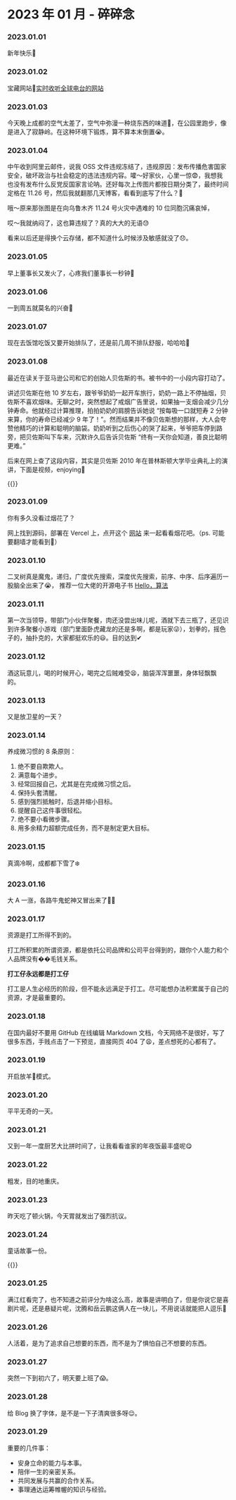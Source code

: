 # 2023 年 01 月 - 碎碎念


### 2023.01.01
新年快乐🤗

### 2023.01.02
宝藏网站🤩[实时收听全球电台的网站](http://radio.garden/)

### 2023.01.03
今天晚上成都的空气太差了，空气中弥漫一种烧东西的味道🤮，在公园里跑步，像是进入了寂静岭。在这种环境下锻炼，算不算本末倒置😭。

### 2023.01.04
中午收到阿里云邮件，说我 OSS 文件违规冻结了，违规原因：发布传播危害国家安全，破坏政治与社会稳定的违法违规内容。嚯～好家伙，心里一惊😨，我想我也没有发布什么反党反国家言论呐。还好每次上传图片都按日期分类了，最终时间定格在 11.26 号，然后我就翻那几天博客，看看到底写了什么？🧐

哦～原来那张图是在向乌鲁木齐 11.24 号火灾中遇难的 10 位同胞沉痛哀悼，

哎～我就纳闷了，这也算违规了？真的大大的无语😓

看来以后还是得换个云存储，都不知道什么时候涉及敏感就没了😞。

### 2023.01.05
早上董事长又发火了，心疼我们董事长一秒钟🥹

### 2023.01.06
一到周五就莫名的兴奋🤪

### 2023.01.07
现在去饭馆吃饭又要开始排队了，还是前几周不排队舒服，哈哈哈🥲

### 2023.01.08
最近在读关于亚马逊公司和它的创始人贝佐斯的书。被书中的一小段内容打动了。

讲述贝佐斯在他 10 岁左右，跟爷爷奶奶一起开车旅行，奶奶一路上不停抽烟，贝佐斯不喜欢烟味。无聊之时，突然想起了戒烟广告里说，如果抽一支烟会减少几分钟寿命。他就经过计算推理，拍拍奶奶的肩膀告诉她说 “按每吸一口就短寿 2 分钟来算，你的寿命已经减少 9 年了！”。然而结果并不像贝佐斯想的那样，大人会夸赞他精巧的计算和聪明的脑袋。奶奶听到之后伤心的哭了起来，爷爷把车停到路旁，把贝佐斯叫下车来，沉默许久后告诉贝佐斯 “终有一天你会知道，善良比聪明更难。”

后来在网上查了这段内容，其实是贝佐斯 2010 年在普林斯顿大学毕业典礼上的演讲，下面是视频，enjoying🙂

{{<youtube d0lJ8wx3vag>}}

### 2023.01.09
你有多久没看过烟花了？

网上找到源码，部署在 Vercel 上，点开这个 [网站](https://fireworks-html.vercel.app/) 来一起看看烟花吧。（ps. 可能要翻墙才能看到🥲）

### 2023.01.10
二叉树真是魔鬼，递归，广度优先搜索，深度优先搜索，前序、中序、后序遍历一股脑全出来了😭， 推荐一位大佬的开源电子书 [Hello，算法](https://www.hello-algo.com/)

### 2023.01.11
第一次当领导，带部门小伙伴聚餐，肉还没尝出味儿呢，酒就下去三瓶了，还见识到许多聚餐小游戏（部门里面卧虎藏龙的还是多啊，都是玩家😜），划拳的，摇色子的，抽扑克的，大家都挺欢乐的😃。目的达到✔

### 2023.01.12
酒这玩意儿，喝的时候开心，喝完之后贼难受😫，脑袋浑浑噩噩，身体轻飘飘的。

### 2023.01.13
又是放卫星的一天？

### 2023.01.14
养成微习惯的 8 条原则：

1. 绝不要自欺欺人。
2. 满意每个进步。
3. 经常回报自己，尤其是在完成微习惯之后。
4. 保持头套清醒。
5. 感到强烈抵触时，后退并缩小目标。
6. 提醒自己这件事很轻松。
7. 绝不要小看微步骤。
8. 用多余精力超额完成任务，而不是制定更大目标。

### 2023.01.15
真滴冷啊，成都都下雪了❄️

### 2023.01.16
大 A 一涨，各路牛鬼蛇神又冒出来了🤦‍♂️

### 2023.01.17
资源是打工所得不到的。

打工所积累的所谓资源，都是依托公司品牌和公司平台得到的，跟你个人能力和个人品牌没有��毛钱关系。

**打工仔永远都是打工仔**

打工是人生必经历的阶段，但不能永远满足于打工。尽可能想办法积累属于自己的资源，才是最重要的。

### 2023.01.18
在国内最好不要用 GitHub 在线编辑 Markdown 文档，今天网络不是很好，写了很多东西，手贱点击了一下预览，直接网页 404 了😩，差点想死的心都有了。

### 2023.01.19
开启放羊🐑模式。

### 2023.01.20
平平无奇的一天。

### 2023.01.21
又到一年一度厨艺大比拼时间了，让我看看谁家的年夜饭最丰盛呢😋

### 2023.01.22
粗发，目的地重庆。

### 2023.01.23
昨天吃了顿火锅，今天胃就发出了强烈抗议。

### 2023.01.24
童话故事一份。

{{<youtube nj179p6mkLM>}}

### 2023.01.25
满江红看完了，也不知道之前评分为啥这么高，故事是讲明白了，但是你说它是喜剧片呢，还是悬疑片呢，沈腾和岳云鹏这俩人在一块儿，不用说话就能把人逗乐🤣

### 2023.01.26
人活着，是为了追求自己想要的东西，而不是为了惧怕自己不想要的东西。

### 2023.01.27
突然一下到初六了，明天要上班了😱。

### 2023.01.28
给 Blog 换了字体，是不是一下子清爽很多呀😌。

### 2023.01.29
重要的几件事：
- 安身立命的能力与本事。
- 陪伴一生的亲密关系。
- 共同发展与共赢的合作关系。
- 事理通达运筹帷幄的知识与经验。
